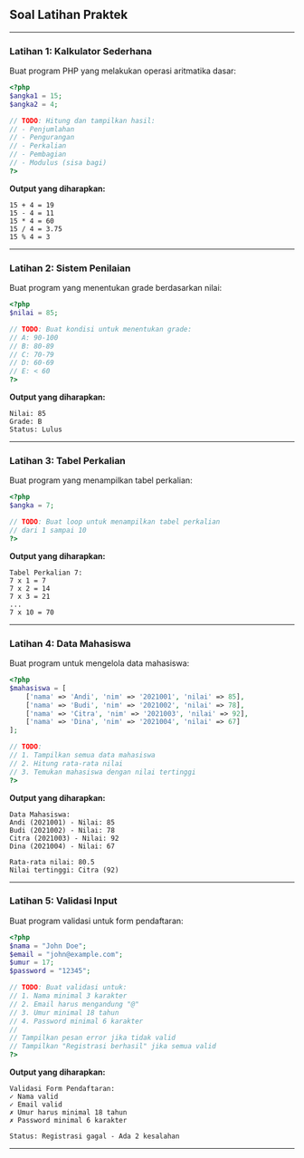 ## Soal Latihan Praktek

---

### Latihan 1: Kalkulator Sederhana

Buat program PHP yang melakukan operasi aritmatika dasar:

```php
<?php
$angka1 = 15;
$angka2 = 4;

// TODO: Hitung dan tampilkan hasil:
// - Penjumlahan
// - Pengurangan
// - Perkalian
// - Pembagian
// - Modulus (sisa bagi)
?>
```

**Output yang diharapkan:**

```
15 + 4 = 19
15 - 4 = 11
15 * 4 = 60
15 / 4 = 3.75
15 % 4 = 3
```

---

### Latihan 2: Sistem Penilaian

Buat program yang menentukan grade berdasarkan nilai:

```php
<?php
$nilai = 85;

// TODO: Buat kondisi untuk menentukan grade:
// A: 90-100
// B: 80-89
// C: 70-79
// D: 60-69
// E: < 60
?>
```

**Output yang diharapkan:**

```
Nilai: 85
Grade: B
Status: Lulus
```

---

### Latihan 3: Tabel Perkalian

Buat program yang menampilkan tabel perkalian:

```php
<?php
$angka = 7;

// TODO: Buat loop untuk menampilkan tabel perkalian
// dari 1 sampai 10
?>
```

**Output yang diharapkan:**

```
Tabel Perkalian 7:
7 x 1 = 7
7 x 2 = 14
7 x 3 = 21
...
7 x 10 = 70
```

---

### Latihan 4: Data Mahasiswa

Buat program untuk mengelola data mahasiswa:

```php
<?php
$mahasiswa = [
    ['nama' => 'Andi', 'nim' => '2021001', 'nilai' => 85],
    ['nama' => 'Budi', 'nim' => '2021002', 'nilai' => 78],
    ['nama' => 'Citra', 'nim' => '2021003', 'nilai' => 92],
    ['nama' => 'Dina', 'nim' => '2021004', 'nilai' => 67]
];

// TODO:
// 1. Tampilkan semua data mahasiswa
// 2. Hitung rata-rata nilai
// 3. Temukan mahasiswa dengan nilai tertinggi
?>
```

**Output yang diharapkan:**

```
Data Mahasiswa:
Andi (2021001) - Nilai: 85
Budi (2021002) - Nilai: 78
Citra (2021003) - Nilai: 92
Dina (2021004) - Nilai: 67

Rata-rata nilai: 80.5
Nilai tertinggi: Citra (92)
```

---

### Latihan 5: Validasi Input

Buat program validasi untuk form pendaftaran:

```php
<?php
$nama = "John Doe";
$email = "john@example.com";
$umur = 17;
$password = "12345";

// TODO: Buat validasi untuk:
// 1. Nama minimal 3 karakter
// 2. Email harus mengandung "@"
// 3. Umur minimal 18 tahun
// 4. Password minimal 6 karakter
//
// Tampilkan pesan error jika tidak valid
// Tampilkan "Registrasi berhasil" jika semua valid
?>
```

**Output yang diharapkan:**

```
Validasi Form Pendaftaran:
✓ Nama valid
✓ Email valid
✗ Umur harus minimal 18 tahun
✗ Password minimal 6 karakter

Status: Registrasi gagal - Ada 2 kesalahan
```

---